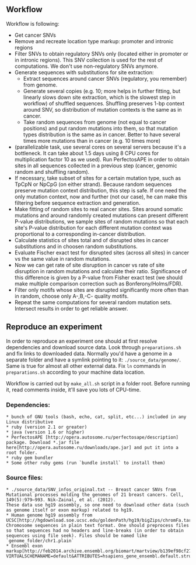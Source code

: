 ## Workflow
Workflow is following:
* Get cancer SNVs
* Remove and recreate location type markup: promoter and intronic regions
* Filter SNVs to obtain regulatory SNVs only (located either in promoter or in intronic regions). This SNV collection is used for the rest of computations. We don't use non-regulatory SNVs anymore.
* Generate sequences with substitutions for site extraction:
    * Extract sequences around cancer SNVs (regulatory, you remember) from genome.
    * Generate several copies (e.g. 10; more helps in further fitting, but linearly slows down site extraction, which is the slowest step in workflow) of shuffled sequences. Shuffling preserves 1-bp context around SNV, so distribution of mutation contexts is the same as in cancer.
    * Take random sequences from genome (not equal to cancer positions) and put random mutations into them, so that mutation types distribution is the same as in cancer. Better to have several times more mutations than in cancer (e.g. 10 times more)
* (parallelizable task, use several cores on several servers because it's a bottleneck. It can take about 1.5 days using 8 CPU cores for multiplication factor 10 as we used). Run PerfectosAPE in order to obtain sites in all sequences collected in a previous step (cancer, genomic random and shuffling random).
* If necessary, take subset of sites for a certain mutation type, such as TpCpN or NpCpG (on either strand). Because random sequences preserve mutation context distribution, this step is safe. If one need the only mutation context, now and further (not our case), he can make this filtering before sequence extraction and generation.
* Make fitting of random sites to real cancer sites. Sites around somatic mutations and around randomly created mutations can present different P-value distributions, we sample sites of random mutations so that each site's P-value distribution for each different mutation context was proportional to a corresponding in-cancer distribution.
* Calculate statistics of sites total and of disrupted sites in cancer substitutions and in choosen random substitutions. 
* Evaluate Fischer exact test for disrupted sites (across all sites) in cancer vs the same value in random mutations.
* Now we can get rate of site disruption in cancer vs rate of site disruption  in random mutations and calculate their ratio. Significance of this difference is given by a P-value from Fisher exact test (we should make multiple comparison correction such as Bonferony/Holms/FDR).
* Filter only motifs whose sites are disrupted significantly more often than in random, choose only A-,B,-C- quality motifs.
* Repeat the same computations for several random mutation sets. Intersect results in order to get reliable answer.

## Reproduce an experiment
In order to reproduce an experiment one should at first resolve dependencies and download source data. Look through `preparations.sh` and fix links to downloaded data. Normally you'd have a genome in a separate folder and have a symlink pointing to it: `./source_data/genome/`. Same is true for almost all other external data. Fix `ln` commands in `preparations.sh` according to your machine data location.

Workflow is carried out by `make_all.sh` script in a folder root. Before running it, read comments inside, it'll save you lots of CPU-time.

### Dependencies:
    * bunch of GNU tools (bash, echo, cat, split, etc...) included in any Linux distributive
    * ruby (version 2.1 or greater)
    * java (version 1.6 or higher)
    * PerfectosAPE [http://opera.autosome.ru/perfectosape/description] package. Download *.jar file here[http://opera.autosome.ru/downloads/ape.jar] and put it into a root folder.
    * ruby gem bundler
    * Some other ruby gems (run `bundle install` to install them)

### Source files:
    * ./source_data/SNV_infos_original.txt -- Breast cancer SNVs from Mutational processes molding the genomes of 21 breast cancers. Cell, 149(5):979–993. Nik-Zainal, et al. (2012).
    These data use hg19 assembly, so one need to download other data (such as genome itself or exon markup) related to hg19.
    * Human genome hg19 assembly from UCSC[http://hgdownload.soe.ucsc.edu/goldenPath/hg19/bigZips/chromFa.tar.gz]. Chromosome sequences in plain text format. One should preprocess files so that sequences had no headers and line-breaks (in order to obtain sequences using file seek). Files should be named like `genome_folder/chr1.plain`
    * Ensembl exon markup[http://feb2014.archive.ensembl.org/biomart/martview/b139ef98cf27cbd5649f7c5f6d3e2c0c?VIRTUALSCHEMANAME=default&ATTRIBUTES=hsapiens_gene_ensembl.default.structure.ensembl_gene_id|hsapiens_gene_ensembl.default.structure.ensembl_transcript_id|hsapiens_gene_ensembl.default.structure.exon_chrom_start|hsapiens_gene_ensembl.default.structure.exon_chrom_end|hsapiens_gene_ensembl.default.structure.is_constitutive|hsapiens_gene_ensembl.default.structure.rank|hsapiens_gene_ensembl.default.structure.phase|hsapiens_gene_ensembl.default.structure.cdna_coding_start|hsapiens_gene_ensembl.default.structure.cdna_coding_end|hsapiens_gene_ensembl.default.structure.genomic_coding_start|hsapiens_gene_ensembl.default.structure.genomic_coding_end|hsapiens_gene_ensembl.default.structure.ensembl_exon_id|hsapiens_gene_ensembl.default.structure.cds_start|hsapiens_gene_ensembl.default.structure.cds_end|hsapiens_gene_ensembl.default.structure.ensembl_peptide_id|hsapiens_gene_ensembl.default.structure.chromosome_name|hsapiens_gene_ensembl.default.structure.start_position|hsapiens_gene_ensembl.default.structure.end_position|hsapiens_gene_ensembl.default.structure.transcript_start|hsapiens_gene_ensembl.default.structure.transcript_end|hsapiens_gene_ensembl.default.structure.strand|hsapiens_gene_ensembl.default.structure.external_gene_id|hsapiens_gene_ensembl.default.structure.external_gene_db|hsapiens_gene_ensembl.default.structure.5_utr_start|hsapiens_gene_ensembl.default.structure.5_utr_end|hsapiens_gene_ensembl.default.structure.3_utr_start|hsapiens_gene_ensembl.default.structure.3_utr_end|hsapiens_gene_ensembl.default.structure.cds_length|hsapiens_gene_ensembl.default.structure.transcript_count|hsapiens_gene_ensembl.default.structure.description|hsapiens_gene_ensembl.default.structure.gene_biotype&FILTERS=].
